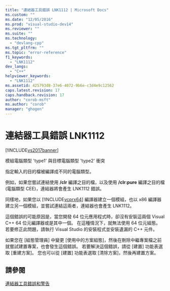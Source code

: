 ```yaml
---
title: "連結器工具錯誤 LNK1112 | Microsoft Docs"
ms.custom: ""
ms.date: "12/05/2016"
ms.prod: "visual-studio-dev14"
ms.reviewer: ""
ms.suite: ""
ms.technology: 
  - "devlang-cpp"
ms.tgt_pltfrm: ""
ms.topic: "error-reference"
f1_keywords: 
  - "LNK1112"
dev_langs: 
  - "C++"
helpviewer_keywords: 
  - "LNK1112"
ms.assetid: 425793d8-37e6-4072-9b6e-c3d4e9c12562
caps.latest.revision: 17
caps.handback.revision: 17
author: "corob-msft"
ms.author: "corob"
manager: "ghogen"
---
```

# 連結器工具錯誤 LNK1112
[!INCLUDE[vs2017banner](../../assembler/inline/includes/vs2017banner.md)]

模組電腦類型 'type1' 與目標電腦類型 'type2' 衝突  
  
 指定輸入的目的檔被編譯成不同的電腦類型。  
  
 例如，如果您嘗試連結使用 **\/clr** 編譯之目的檔，以及使用 **\/clr:pure** 編譯之目的檔 \(電腦類型 CEE\)，連結器將會產生 LNK1112 錯誤。  
  
 同樣地，如果您以 [!INCLUDE[vcprx64](../../assembler/inline/includes/vcprx64_md.md)] 編譯器建立一個模組，也以 x86 編譯器建立另一個模組，並嘗試連結這兩者，連結器也會產生 LNK1112。  
  
 這個錯誤的可能原因是，當您開發 64 位元應用程式時，卻沒有安裝這兩個 Visual C\+\+ 64 位元編譯器或是其中一個。 在這種情況下，就無法使用 64 位元組態。 若要修正此問題，請執行 Visual Studio 的安裝程式並安裝遺漏的 C\+\+ 元件。  
  
 如果您在 \[組態管理員\] 中變更 \[使用中的方案組態\]，然後在刪除中繼專案檔之前就嘗試建置專案，也會發生這個錯誤。 若要解決這個錯誤，請從 \[建置\] 功能表選取 \[重建方案\]。 您也可以從 \[建置\] 功能表選取 \[清除方案\]，然後再建置方案。  
  
## 請參閱  
 [連結器工具錯誤和警告](../../error-messages/tool-errors/linker-tools-errors-and-warnings.md)